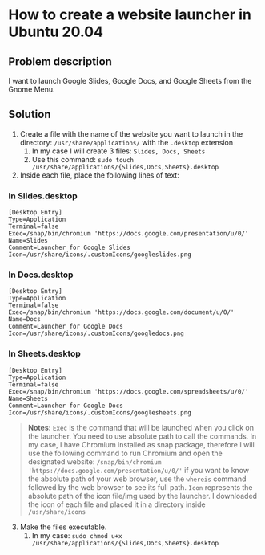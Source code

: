 # How to create a website launcher in Ubuntu 20.04

## Problem description
I want to launch Google Slides, Google Docs, and Google Sheets from the Gnome Menu.

## Solution
1. Create a file with the name of the website you want to launch in the directory: `/usr/share/applications/` with the `.desktop` extension
   1. In my case I will create 3 files: `Slides, Docs, Sheets`
   2. Use this command: `sudo touch /usr/share/applications/{Slides,Docs,Sheets}.desktop`
2. Inside each file, place the following lines of text:
### In Slides.desktop
```
[Desktop Entry]
Type=Application 
Terminal=false
Exec=/snap/bin/chromium 'https://docs.google.com/presentation/u/0/'
Name=Slides
Comment=Launcher for Google Slides
Icon=/usr/share/icons/.customIcons/googleslides.png
```
### In Docs.desktop
```
[Desktop Entry]
Type=Application 
Terminal=false
Exec=/snap/bin/chromium 'https://docs.google.com/document/u/0/'
Name=Docs
Comment=Launcher for Google Docs
Icon=/usr/share/icons/.customIcons/googledocs.png
```
### In Sheets.desktop
```
[Desktop Entry]
Type=Application 
Terminal=false
Exec=/snap/bin/chromium 'https://docs.google.com/spreadsheets/u/0/'
Name=Sheets
Comment=Launcher for Google Docs
Icon=/usr/share/icons/.customIcons/googlesheets.png
```
> **Notes:**
> `Exec` is the command that will be launched when you click on the launcher. You need to use absolute path to call the commands. In my case, I have Chromium installed as snap package, therefore I will use the following command to run Chromium and open the designated website: `/snap/bin/chromium 'https://docs.google.com/presentation/u/0/'` if you want to know the absolute path of your web browser, use the `whereis` command followed by the web browser to see its full path.
> `Icon` represents the absolute path of the icon file/img used by the launcher. I downloaded the icon of each file and placed it in a directory inside `/usr/share/icons`
3. Make the files executable.
   1. In my case:  `sudo chmod u+x /usr/share/applications/{Slides,Docs,Sheets}.desktop`